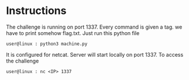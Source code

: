 # Instructions

The challenge is running on port 1337. Every command is given a tag. we have to print somehow flag.txt.
Just run this python file 
```
user@linux : python3 machine.py
```

It is configured for netcat.
Server will start locally on port 1337. To access the challenge
```
user@linux : nc <IP> 1337
```
